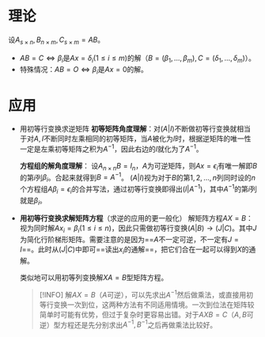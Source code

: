 # 理论
设$A_{s\times n},B_{n\times m},C_{s\times m}=AB$。
- $AB=C$$\iff\beta_{i}$是$Ax=\delta_{i}(1\le i\le m)$的解（$B=(\beta_{1},\dots,\beta_{m}),C=(\delta_{1},\dots,\delta_{m})$）。
- 特殊情况：$AB=O\iff\beta_{i}$是$Ax=0$的解。

# 应用

- 用初等行变换求逆矩阵
  **初等矩阵角度理解**：对$(A|I)$不断做初等行变换就相当于对$A,I$不断同时左乘相同的初等矩阵，当$A$被化为$I$时，根据逆矩阵的唯一性一定是左乘初等矩阵之积为$A^{-1}$，因此右边的$I$就化为了$A^{-1}$。
  
  **方程组的解角度理解**：
  设$A_{n\times n}B=I_{n}$，$A$为可逆矩阵，则$Ax=\epsilon_{i}$有唯一解即$B$的第$i$列$\beta_{i}$。合起来就得到$B=A^{-1}$。
  $(A|I)$视为对于$B$的第$1,2,\dots,n$列同时设的$n$个方程组$A\beta_{i}=\epsilon_{i}$的合并写法，通过初等行变换即得出$(I|A^{-1})$，其中$A^{-1}$的第$i$列就是$\beta_{i}$。
  
- **用初等行变换求解矩阵方程**（求逆的应用的更一般化）
  解矩阵方程$AX=B$：视为同时解$Ax_{i}=\beta_{i}(1\leq i\leq n)$，因此只需做初等行变换$(A|B)\to (J|C)$。其中$J$为简化行阶梯形矩阵。需要注意的是因为==$A$不一定可逆，不一定有$J=I$==。此时从$(J|C)$中即可==读出$x_{i}$的通解==，把它们合在一起可以得到$X$的通解。
  
  类似地可以用初等列变换解$XA=B$型矩阵方程。
  
  >[!INFO]
  >解$AX=B$（$A$可逆），可以先求出$A^{-1}$然后做乘法，或直接用初等行变换一次到位，这两种方法有不同适用情境。一次到位法在矩阵较简单时可能有优势，但过于复杂时更容易出错。对于$AXB=C$（$A,B$可逆）型方程还是先分别求出$A^{-1},B^{-1}$之后再做乘法比较好。
  
  
